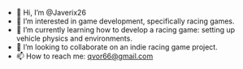 - 👋 Hi, I’m @Javerix26
- 👀 I’m interested in game development, specifically racing games.
- 🌱 I’m currently learning how to develop a racing game: setting up vehicle physics and environments.
- 💞️ I’m looking to collaborate on an indie racing game project.
- 📫 How to reach me: qvor66@gmail.com

<!---
Javerix26/Javerix26 is a ✨ special ✨ repository because its `README.md` (this file) appears on your GitHub profile.
You can click the Preview link to take a look at your changes.
--->
